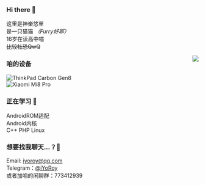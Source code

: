 ### Hi there 👋
这里是神楽悠苼  
是一只猫猫 *（Furry好耶）*  
16岁在读高中喵  
~~比较社恐QwQ~~  

<img align="right" src="https://github-readme-stats.vercel.app/api?username=KaguraiYoRoy&include_all_commits=true&show_icons=true&theme=buefy&count_private=true&hide_border=true" />

### 咱的设备
![ThinkPad Carbon Gen8](https://img.shields.io/badge/ThinkPad%20Carbon%20Gen8-FF0000?style=flat-square&logo=lenovo&logoColor=FFFFFF&labelColor=FF0000)  
![Xiaomi Mi8 Pro](https://img.shields.io/badge/Xiaomi%20Mi8%20Pro-f86600?style=flat-square&logo=xiaomi&logoColor=FFFFFF&labelColor=f86600)

### 正在学习 🌱
AndroidROM适配  
Android内核  
C++ PHP Linux  

### 想要找我聊天...？💬
Email: [iyoroy@qq.com](mailto:iyoroy@qq.com)  
Telegram：[@iYoRoy](https://t.me/iYoRoy)  
或者加咱的闲聊群：773412939

<!--
**KaguraiYoRoy/KaguraiYoRoy** is a ✨ _special_ ✨ repository because its `README.md` (this file) appears on your GitHub profile.

Here are some ideas to get you started:

- 🔭 I’m currently working on ...
- 🌱 I’m currently learning ...
- 👯 I’m looking to collaborate on ...
- 🤔 I’m looking for help with ...
- 💬 Ask me about ...
- 📫 How to reach me: ...
- 😄 Pronouns: ...
- ⚡ Fun fact: ...
-->
